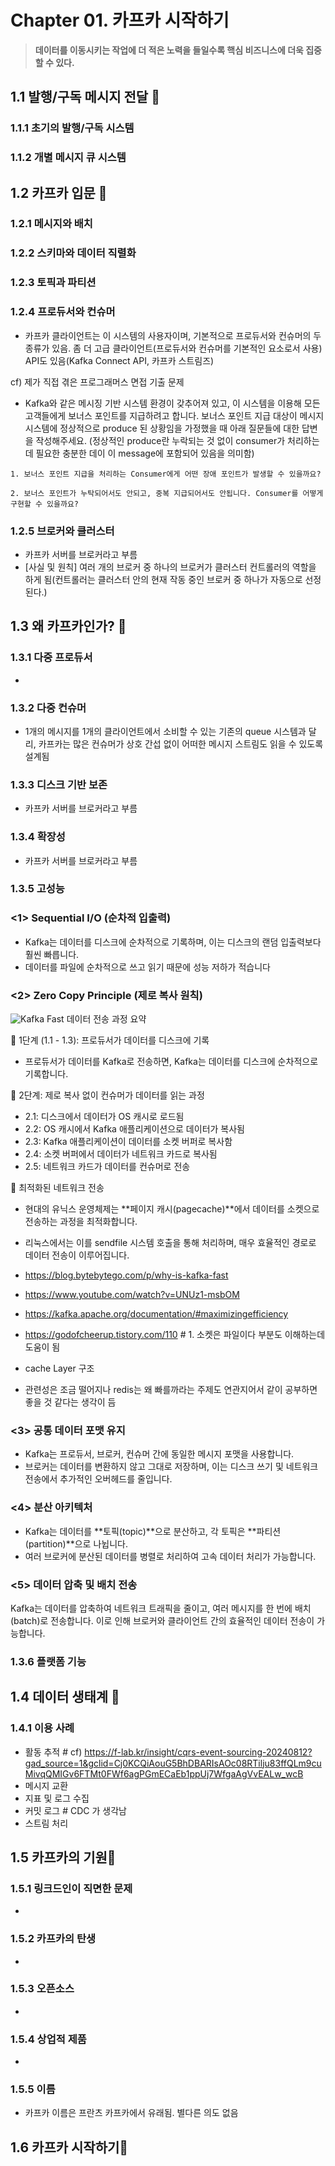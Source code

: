# Chapter 01. 카프카 시작하기

> **데이터를 이동시키는 작업에 더 적은 노력을 들일수록 핵심 비즈니스에 더욱 집중할 수 있다.**

## **1.1 발행/구독 메시지 전달 📌**

### **1.1.1 초기의 발행/구독 시스템**

### **1.1.2 개별 메시지 큐 시스템**

## **1.2 카프카 입문 📌**

### **1.2.1 메시지와 배치**

### **1.2.2 스키마와 데이터 직렬화**

### **1.2.3 토픽과 파티션**

### **1.2.4 프로듀서와 컨슈머**

- 카프카 클라이언트는 이 시스템의 사용자이며, 기본적으로 프로듀서와 컨슈머의 두 종류가 있음. 좀 더 고급 클라이언트(프로듀서와 컨슈머를 기본적인 요소로서 사용) API도 있음(Kafka Connect API, 카프카 스트림즈)

cf) 제가 직접 겪은 프로그래머스 면접 기출 문제

- Kafka와 같은 메시징 기반 시스템 환경이 갖추어져 있고, 이 시스템을 이용해 모든 고객들에게 보너스 포인트를 지급하려고 합니다.
  보너스 포인트 지급 대상이 메시지 시스템에 정상적으로 produce 된 상황임을 가정했을 때 아래 질문들에 대한 답변을 작성해주세요.
  (정상적인 produce란 누락되는 것 없이 consumer가 처리하는데 필요한 충분한 데이 이 message에 포함되어 있음을 의미함)

```
1. 보너스 포인트 지급을 처리하는 Consumer에게 어떤 장애 포인트가 발생할 수 있을까요?

2. 보너스 포인트가 누탁되어서도 안되고, 중복 지급되어서도 안됩니다. Consumer를 어떻게 구현할 수 있을까요?
```

### **1.2.5 브로커와 클러스터**

- 카프카 서버를 브로커라고 부름
- [사실 및 원칙] 여러 개의 브로커 중 하나의 브로커가 클러스터 컨트롤러의 역할을 하게 됨(컨트롤러는 클러스터 안의 현재 작동 중인 브로커 중 하나가 자동으로 선정된다.)

## **1.3 왜 카프카인가? 📌**

### **1.3.1 다중 프로듀서**

-

### **1.3.2 다중 컨슈머**

- 1개의 메시지를 1개의 클라이언트에서 소비할 수 있는 기존의 queue 시스템과 달리, 카프카는 많은 컨슈머가 상호 간섭 없이 어떠한 메시지 스트림도 읽을 수 있도록 설계됨

### **1.3.3 디스크 기반 보존**

- 카프카 서버를 브로커라고 부름

### **1.3.4 확장성**

- 카프카 서버를 브로커라고 부름

### **1.3.5 고성능**

### <1> Sequential I/O (순차적 입출력)

- Kafka는 데이터를 디스크에 순차적으로 기록하며, 이는 디스크의 랜덤 입출력보다 훨씬 빠릅니다.
- 데이터를 파일에 순차적으로 쓰고 읽기 때문에 성능 저하가 적습니다

### <2> Zero Copy Principle (제로 복사 원칙)

![Kafka Fast](../assets/ch01_kafka_fast.jpg)
데이터 전송 과정 요약

🔹 1단계 (1.1 - 1.3): 프로듀서가 데이터를 디스크에 기록

- 프로듀서가 데이터를 Kafka로 전송하면, Kafka는 데이터를 디스크에 순차적으로 기록합니다.

🔹 2단계: 제로 복사 없이 컨슈머가 데이터를 읽는 과정

- 2.1: 디스크에서 데이터가 OS 캐시로 로드됨
- 2.2: OS 캐시에서 Kafka 애플리케이션으로 데이터가 복사됨
- 2.3: Kafka 애플리케이션이 데이터를 소켓 버퍼로 복사함
- 2.4: 소켓 버퍼에서 데이터가 네트워크 카드로 복사됨
- 2.5: 네트워크 카드가 데이터를 컨슈머로 전송

🔹 최적화된 네트워크 전송

- 현대의 유닉스 운영체제는 **페이지 캐시(pagecache)**에서 데이터를 소켓으로 전송하는 과정을 최적화합니다.
- 리눅스에서는 이를 sendfile 시스템 호출을 통해 처리하며, 매우 효율적인 경로로 데이터 전송이 이루어집니다.

- https://blog.bytebytego.com/p/why-is-kafka-fast
- https://www.youtube.com/watch?v=UNUz1-msbOM
- https://kafka.apache.org/documentation/#maximizingefficiency
- https://godofcheerup.tistory.com/110 # 1. 소켓은 파일이다 부분도 이해하는데 도움이 됨
- cache Layer 구조
- 관련성은 조금 떨어지나 redis는 왜 빠를까라는 주제도 연관지어서 같이 공부하면 좋을 것 같다는 생각이 듬

### <3> 공통 데이터 포맷 유지

- Kafka는 프로듀서, 브로커, 컨슈머 간에 동일한 메시지 포맷을 사용합니다.
- 브로커는 데이터를 변환하지 않고 그대로 저장하며, 이는 디스크 쓰기 및 네트워크 전송에서 추가적인 오버헤드를 줄입니다.

### <4> 분산 아키텍처

- Kafka는 데이터를 **토픽(topic)**으로 분산하고, 각 토픽은 **파티션(partition)**으로 나뉩니다.
- 여러 브로커에 분산된 데이터를 병렬로 처리하여 고속 데이터 처리가 가능합니다.

### <5> 데이터 압축 및 배치 전송

Kafka는 데이터를 압축하여 네트워크 트래픽을 줄이고, 여러 메시지를 한 번에 배치(batch)로 전송합니다.
이로 인해 브로커와 클라이언트 간의 효율적인 데이터 전송이 가능합니다.

### **1.3.6 플랫폼 기능**

## **1.4 데이터 생태계 📌**

### **1.4.1 이용 사례**

- 활동 추적 # cf) https://f-lab.kr/insight/cqrs-event-sourcing-20240812?gad_source=1&gclid=Cj0KCQiAouG5BhDBARIsAOc08RTilju83ffQLm9cuMivqQMIGv6FTMt0FWf6agPGmECaEb1ppUj7WfgaAgVvEALw_wcB
- 메시지 교환
- 지표 및 로그 수집
- 커밋 로그 # CDC 가 생각남
- 스트림 처리

## **1.5 카프카의 기원📌**

### **1.5.1 링크드인이 직면한 문제**

-

### **1.5.2 카프카의 탄생**

-

### **1.5.3 오픈소스**

-

### **1.5.4 상업적 제품**

-

### **1.5.5 이름**

- 카프카 이름은 프란츠 카프카에서 유래됨. 별다른 의도 없음

## **1.6 카프카 시작하기📌**
